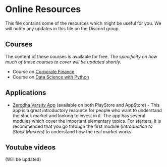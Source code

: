 # Online Resources

This file contains some of the resources which might be useful for you. We will notify any updates in this file on the Discord group.

## Courses
The content of these courses is available for free. *The specificity on how much of these courses to cover will be updated shortly.*

* Course on [Corporate Finance](https://www.coursera.org/learn/python-data-analysis)
* Course on [Data Science with Python](https://www.coursera.org/learn/corporate-finance-essentials)

## Applications
* [Zerodha Varsity App](https://zerodha.com/varsity/) (available on both PlayStore and AppStore) - This app is a great introductory resource for people who want to understand the stock market and looking to invest in it. The app has several modules which cover the important elementary topics. For starters, it is recommended that you go through the first module (*Introduction to Stock Markets*) to understand how the real market works.

## Youtube videos
(Will be updated)